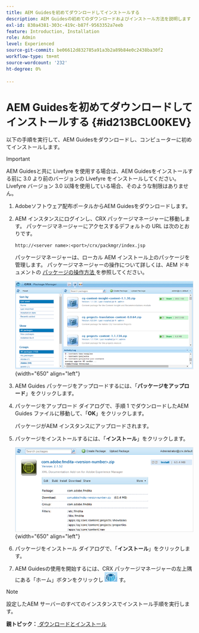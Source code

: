 ```yaml
---
title: AEM Guidesを初めてダウンロードしてインストールする
description: AEM Guidesの初めてのダウンロードおよびインストール方法を説明します
exl-id: 830a4381-303c-419c-b87f-9563352a7eeb
feature: Introduction, Installation
role: Admin
level: Experienced
source-git-commit: be06612d832785a91a3b2a89b84e0c2438ba30f2
workflow-type: tm+mt
source-wordcount: '232'
ht-degree: 0%

---
```


# AEM Guidesを初めてダウンロードしてインストールする {#id213BCL00KEV}

以下の手順を実行して、AEM Guidesをダウンロードし、コンピューターに初めてインストールします。

>[!IMPORTANT]
>
> AEM Guidesと共に Livefyre を使用する場合は、AEM Guidesをインストールする前に 3.0 より前のバージョンの Livefyre をインストールしてください。 Livefyre バージョン 3.0 以降を使用している場合、そのような制限はありません。

1. Adobeソフトウェア配布ポータルからAEM Guidesをダウンロードします。

1. AEM インスタンスにログインし、CRX パッケージマネージャーに移動します。 パッケージマネージャーにアクセスするデフォルトの URL は次のとおりです。

   ```http
   http://<server name>:<port>/crx/packmgr/index.jsp
   ```

   パッケージマネージャーは、ローカル AEM インストール上のパッケージを管理します。 パッケージマネージャーの操作について詳しくは、AEM ドキュメントの [ パッケージの操作方法 ](https://helpx.adobe.com/jp/experience-manager/6-5/sites/administering/using/package-manager.html) を参照してください。

   ![](assets/package-manager.png){width="650" align="left"}

1. AEM Guides パッケージをアップロードするには、「**パッケージをアップロード**」をクリックします。

1. パッケージをアップロード ダイアログで、手順 1 でダウンロードしたAEM Guides ファイルに移動して、「**OK**」をクリックします。

   パッケージがAEM インスタンスにアップロードされます。

1. パッケージをインストールするには、「**インストール**」をクリックします。

   ![](assets/install-package.png){width="650" align="left"}

1. パッケージをインストール ダイアログで、「**インストール**」をクリックします。

1. AEM Guidesの使用を開始するには、CRX パッケージマネージャーの左上隅にある「ホーム」ボタンをクリックし ![](assets/home-button.png) す。


>[!NOTE]
>
> 設定したAEM サーバーのすべてのインスタンスでインストール手順を実行します。

**親トピック：**[ ダウンロードとインストール ](download-install.md)
